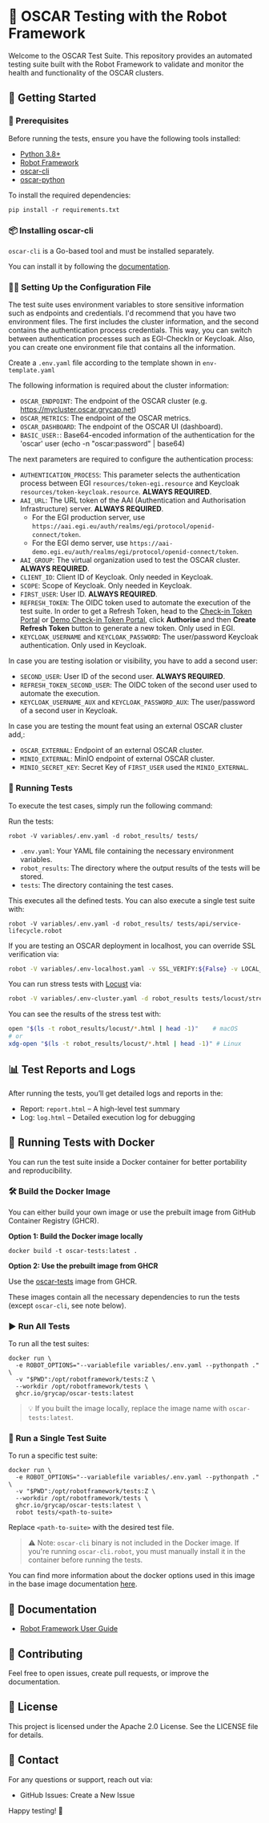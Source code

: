 # 🤖 OSCAR Testing with the Robot Framework

 Welcome to the OSCAR Test Suite. This repository provides an automated testing suite built with the Robot Framework to validate and monitor the health and functionality of the OSCAR clusters.

## 🚀 Getting Started

### 🔧 Prerequisites

Before running the tests, ensure you have the following tools installed:

- [Python 3.8+](https://www.python.org/)
- [Robot Framework](https://robotframework.org/)
- [oscar-cli](https://github.com/grycap/oscar-cli)
- [oscar-python](https://github.com/grycap/oscar_python/)

To install the required dependencies:

```
pip install -r requirements.txt
```

### 📦 Installing oscar-cli
`oscar-cli` is a Go-based tool and must be installed separately.

You can install it by following the [documentation](https://docs.oscar.grycap.net/oscar-cli/#download).

### 🧑‍💻 Setting Up the Configuration File

The test suite uses environment variables to store sensitive information such as endpoints and credentials. I'd recommend that you have two environment files. The first includes the cluster information, and the second contains the authentication process credentials. This way, you can switch between authentication processes such as EGI-CheckIn or Keycloak. Also, you can create one environment file that contains all the information.

Create a `.env.yaml` file according to the template shown in `env-template.yaml`

The following information is required about the cluster information:
  - `OSCAR_ENDPOINT`: The endpoint of the OSCAR cluster (e.g. https://mycluster.oscar.grycap.net) 
  - `OSCAR_METRICS`: The endpoint of the OSCAR metrics.
  - `OSCAR_DASHBOARD`: The endpoint of the OSCAR UI (dashboard).
  - `BASIC_USER:`: Base64-encoded information of the authentication for the 'oscar' user (echo -n "oscar:password"  | base64)

The next parameters are required to configure the authentication process:
  - `AUTHENTICATION_PROCESS`: This parameter selects the authentication process between EGI `resources/token-egi.resource` and Keycloak `resources/token-keycloak.resource`. **ALWAYS REQUIRED**.
  - `AAI_URL`: The URL token of the AAI (Authentication and Authorisation Infrastructure) server. **ALWAYS REQUIRED**.
      - For the EGI production server, use `https://aai.egi.eu/auth/realms/egi/protocol/openid-connect/token`.
      - For the EGI demo server, use `https://aai-demo.egi.eu/auth/realms/egi/protocol/openid-connect/token`.
  - `AAI_GROUP`: The virtual organization used to test the OSCAR cluster. **ALWAYS REQUIRED**.
  - `CLIENT_ID`: Client ID of Keycloak. Only needed in Keycloak.
  - `SCOPE`: Scope of Keycloak.  Only needed in Keycloak.
  - `FIRST_USER`: User ID. **ALWAYS REQUIRED**.
  - `REFRESH_TOKEN`: The OIDC token used to automate the execution of the test suite. In order to get a Refresh Token, head to the [Check-in Token Portal](https://aai.egi.eu/token/) or [Demo Check-in Token Portal](https://aai-demo.egi.eu/token/), click **Authorise** and then **Create Refresh Token** button to generate a new token. Only used in EGI.
  - `KEYCLOAK_USERNAME` and `KEYCLOAK_PASSWORD`: The user/password Keycloak authentication. Only used in Keycloak.

In case you are testing isolation or visibility, you have to add a second user:
  - `SECOND_USER`: User ID of the second user. **ALWAYS REQUIRED**.
  - `REFRESH_TOKEN_SECOND_USER`: The OIDC token of the second user used to automate the execution.
  - `KEYCLOAK_USERNAME_AUX` and `KEYCLOAK_PASSWORD_AUX`: The user/password of a second user in Keycloak.

In case you are testing the mount feat using an external OSCAR cluster add,:
  - `OSCAR_EXTERNAL`: Endpoint of an external OSCAR cluster.
  - `MINIO_EXTERNAL`: MinIO endpoint of external OSCAR cluster.
  - `MINIO_SECRET_KEY`: Secret Key of `FIRST_USER` used the `MINIO_EXTERNAL`.


### 🧪 Running Tests

To execute the test cases, simply run the following command:

Run the tests:
```
robot -V variables/.env.yaml -d robot_results/ tests/
```

- `.env.yaml`: Your YAML file containing the necessary environment variables.
-  `robot_results`: The directory where the output results of the tests will be stored.
-  `tests`: The directory containing the test cases.


This executes all the defined tests. You can also execute a single test suite with:

```
robot -V variables/.env.yaml -d robot_results/ tests/api/service-lifecycle.robot
```

If you are testing an OSCAR deployment in localhost, you can override SSL verification via:

```sh
robot -V variables/.env-localhost.yaml -v SSL_VERIFY:${False} -v LOCAL_TESTING:${True} -d robot_results tests/api/service-lifecycle.robot
```

You can run stress tests with [Locust](https://locust.io) via:
```sh
robot -V variables/.env-cluster.yaml -d robot_results tests/locust/stress-locust.robot
````
You can see the results of the stress test with:
```sh
open "$(ls -t robot_results/locust/*.html | head -1)"    # macOS
# or
xdg-open "$(ls -t robot_results/locust/*.html | head -1)" # Linux
```

## 📊 Test Reports and Logs

After running the tests, you’ll get detailed logs and reports in the:

- Report: `report.html` – A high-level test summary
- Log: `log.html` – Detailed execution log for debugging

## 🐳 Running Tests with Docker

You can run the test suite inside a Docker container for better portability and reproducibility.

### 🛠️ Build the Docker Image

You can either build your own image or use the prebuilt image from GitHub Container Registry (GHCR).

**Option 1: Build the Docker image locally**

```
docker build -t oscar-tests:latest .
```

**Option 2: Use the prebuilt image from GHCR**

Use the [oscar-tests](https://github.com/orgs/grycap/packages/container/package/oscar-tests) image from GHCR.


These images contain all the necessary dependencies to run the tests (except `oscar-cli`, see note below).

### ▶️ Run All Tests
To run all the test suites:

```
docker run \
  -e ROBOT_OPTIONS="--variablefile variables/.env.yaml --pythonpath ." \
  -v "$PWD":/opt/robotframework/tests:Z \
  --workdir /opt/robotframework/tests \
  ghcr.io/grycap/oscar-tests:latest
```
> 💡 If you built the image locally, replace the image name with `oscar-tests:latest`.

### 🧪 Run a Single Test Suite
To run a specific test suite:

```
docker run \
  -e ROBOT_OPTIONS="--variablefile variables/.env.yaml --pythonpath ." \
  -v "$PWD":/opt/robotframework/tests:Z \
  --workdir /opt/robotframework/tests \
  ghcr.io/grycap/oscar-tests:latest \
  robot tests/<path-to-suite>
```
Replace `<path-to-suite>` with the desired test file.

> ⚠️ Note: `oscar-cli` binary is not included in the Docker image.
> If you're running `oscar-cli.robot`, you must manually install it in the container before running the tests.

You can find more information about the docker options used in this image in the base image documentation [here](https://github.com/ppodgorsek/docker-robot-framework).

## 📖 Documentation

  - [Robot Framework User Guide](https://robotframework.org)
	

## 🙌 Contributing

Feel free to open issues, create pull requests, or improve the documentation.

## 📜 License

This project is licensed under the Apache 2.0 License. See the LICENSE file for details.

## 💬 Contact

For any questions or support, reach out via:
  - GitHub Issues: Create a New Issue

Happy testing! 🎉
